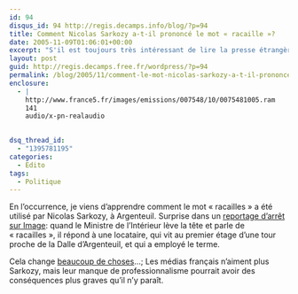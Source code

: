 ```yaml
---
id: 94
disqus_id: 94 http://regis.decamps.info/blog/?p=94
title: Comment Nicolas Sarkozy a-t-il prononcé le mot « racaille »?
date: 2005-11-09T01:06:01+00:00
excerpt: "S'il est toujours très intéressant de lire la presse étrangère, il est passionnant de savoir ce que les médias ne disent pas."
layout: post
guid: http://regis.decamps.free.fr/wordpress/?p=94
permalink: /blog/2005/11/comment-le-mot-nicolas-sarkozy-a-t-il-prononce-le-mot-racaille/
enclosure:
  - |
    http://www.france5.fr/images/emissions/007548/10/0075481005.ram
    141
    audio/x-pn-realaudio
    

dsq_thread_id:
  - "1395781195"
categories:
  - Edito
tags:
  - Politique
---
```

En l’occurrence, je viens d’apprendre comment le mot « racailles » a été utilisé par Nicolas Sarkozy, à Argenteuil. Surprise dans un [reportage d’arrêt sur Image](http://www.france5.fr/images/emissions/007548/10/0075481005.ram): quand le Ministre de l’Intérieur lève la tête et parle de « racailles », il répond à une locataire, qui vit au premier étage d’une tour proche de la Dalle d’Argenteuil, et qui a employé le terme.

Cela change [beaucoup de choses](http://www.liberation.com/page.php?Article=336245)…; Les médias français n’aiment plus Sarkozy, mais leur manque de professionnalisme pourrait avoir des conséquences plus graves qu’il n’y paraît.
